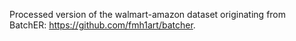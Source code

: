 Processed version of the walmart-amazon dataset originating from BatchER: https://github.com/fmh1art/batcher.